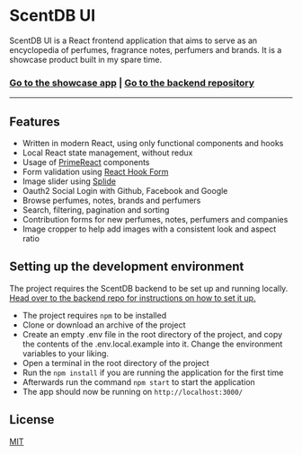 # ScentDB UI
ScentDB UI is a React frontend application that aims to serve as an encyclopedia of perfumes, fragrance notes, perfumers and brands. It is a showcase product built in my spare time.

<h3>
  <a href="https://remus-selea.github.io/scentdb-ui/#/">Go to the showcase app</a> |
  <a href="https://github.com/remus-selea/scentdb">Go to the backend repository</a>
</h3>

-------

## Features
- Written in modern React, using only functional components and hooks
- Local React state management, without redux
- Usage of [PrimeReact](https://github.com/primefaces/primereact) components
- Form validation using [React Hook Form](https://github.com/react-hook-form/react-hook-form)
- Image slider using [Splide](https://github.com/Splidejs/splide)
- Oauth2 Social Login with Github, Facebook and Google
- Browse perfumes, notes, brands and perfumers
- Search, filtering, pagination and sorting
- Contribution forms for new perfumes, notes, perfumers and companies
- Image cropper to help add images with a consistent look and aspect ratio

## Setting up the development environment
The project requires the ScentDB backend to be set up and running locally.  
[Head over to the backend repo for instructions on how to set it up.](https://github.com/remus-selea/scentdb)
- The project requires `npm` to be installed
- Clone or download an archive of the project
- Create an empty .env file in the root directory of the project, and copy the contents of the .env.local.example into it. Change the environment variables to your liking.
- Open a terminal in the root directory of the project
- Run the `npm install` if you are running the application for the first time
- Afterwards run the command `npm start` to start the application
- The app should now be running on `http://localhost:3000/`

## License
[MIT](https://choosealicense.com/licenses/mit/)
